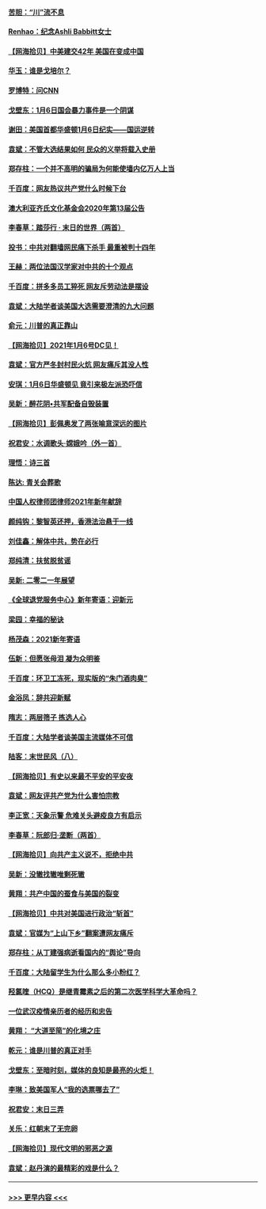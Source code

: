 #### [苦胆：“川”流不息](../pages/nsc993/n12678388.md?t=01101851) 
#### [Renhao：纪念Ashli Babbitt女士](../pages/nsc993/n12678359.md?t=01101851) 
#### [【网海拾贝】中美建交42年 美国在变成中国](../pages/nsc993/n12678324.md?t=01101851) 
#### [华玉：谁是戈培尔？](../pages/nsc993/n12677515.md?t=01101851) 
#### [罗博特：问CNN](../pages/nsc993/n12677172.md?t=01101851) 
#### [戈壁东：1月6日国会暴力事件是一个阴谋](../pages/nsc993/n12674639.md?t=01101851) 
#### [谢田：美国首都华盛顿1月6日纪实——国运逆转](../pages/nsc993/n12673190.md?t=01101851) 
#### [袁斌：不管大选结果如何 民众的义举将载入史册](../pages/nsc993/n12672787.md?t=01101851) 
#### [郑存柱：一个并不高明的骗局为何能使墙内亿万人上当](../pages/nsc993/n12671449.md?t=01101851) 
#### [千百度：网友热议共产党什么时候下台](../pages/nsc993/n12670442.md?t=01101851) 
#### [澳大利亚齐氏文化基金会2020年第13届公告](../pages/nsc993/n12670273.md?t=01101851) 
#### [李春草：踏莎行 · 末日的世界（两首）](../pages/nsc993/n12670253.md?t=01101851) 
#### [投书：中共对翻墙网民痛下杀手 最重被判十四年](../pages/nsc993/n12670190.md?t=01101851) 
#### [王赫：两位法国汉学家对中共的十个观点](../pages/nsc993/n12669593.md?t=01101851) 
#### [千百度：拼多多员工猝死 网友斥劳动法是摆设](../pages/nsc993/n12668081.md?t=01101851) 
#### [袁斌：大陆学者谈美国大选需要澄清的九大问题](../pages/nsc993/n12668023.md?t=01101851) 
#### [俞元：川普的真正靠山](../pages/nsc993/n12668000.md?t=01101851) 
#### [【网海拾贝】2021年1月6号DC见！](../pages/nsc993/n12664957.md?t=01101851) 
#### [袁斌：官方严冬封村民火炕 网友痛斥其没人性](../pages/nsc993/n12664882.md?t=01101851) 
#### [安琪：1月6日华盛顿见 竟引来极左派恐吓信](../pages/nsc993/n12664831.md?t=01101851) 
#### [吴新：醉花阴•共军配备自毁装置](../pages/nsc993/n12664766.md?t=01101851) 
#### [【网海拾贝】彭佩奥发了两张喻意深远的图片](../pages/nsc993/n12663515.md?t=01101851) 
#### [祝君安：水调歌头·嫦娥吟（外一首）](../pages/nsc993/n12663345.md?t=01101851) 
#### [理悟：诗三首](../pages/nsc993/n12663334.md?t=01101851) 
#### [陈达: 青关会葬歌](../pages/nsc993/n12663305.md?t=01101851) 
#### [中国人权律师团律师2021年新年献辞](../pages/nsc993/n12661792.md?t=01101851) 
#### [颜纯钩：黎智英还押，香港法治悬于一线](../pages/nsc993/n12661371.md?t=01101851) 
#### [刘佳鑫：解体中共，势在必行](../pages/nsc993/n12661335.md?t=01101851) 
#### [郑纯清：扶贫脱贫谣](../pages/nsc993/n12658729.md?t=01101851) 
#### [吴新: 二零二一年展望](../pages/nsc993/n12658664.md?t=01101851) 
#### [《全球退党服务中心》新年寄语：迎新元](../pages/nsc993/n12658408.md?t=01101851) 
#### [梁园：幸福的秘诀](../pages/nsc993/n12658061.md?t=01101851) 
#### [杨茂森：2021新年寄语](../pages/nsc993/n12658128.md?t=01101851) 
#### [伍新：但愿张母泪 凝为众明鉴](../pages/nsc993/n12656861.md?t=01101851) 
#### [千百度：环卫工冻死，现实版的“朱门酒肉臭”](../pages/nsc993/n12655588.md?t=01101851) 
#### [金浴凤：辞共迎新赋](../pages/nsc993/n12653369.md?t=01101851) 
#### [隋志：两层筛子 拣选人心](../pages/nsc993/n12653341.md?t=01101851) 
#### [千百度：大陆学者谈美国主流媒体不可信](../pages/nsc993/n12651269.md?t=01101851) 
#### [陆客：末世民风（八）](../pages/nsc993/n12648233.md?t=01101851) 
#### [【网海拾贝】有史以来最不平安的平安夜](../pages/nsc993/n12647164.md?t=01101851) 
#### [袁斌：网友评共产党为什么害怕宗教](../pages/nsc993/n12647003.md?t=01101851) 
#### [李正宽：天象示警 危难关头避疫良方有启示](../pages/nsc993/n12646262.md?t=01101851) 
#### [李春草：阮郎归‧垄断（两首）](../pages/nsc993/n12646302.md?t=01101851) 
#### [【网海拾贝】向共产主义说不，拒绝中共](../pages/nsc993/n12645941.md?t=01101851) 
#### [吴新：没辙找辙唯剩死辙](../pages/nsc993/n12643919.md?t=01101851) 
#### [黄翔：共产中国的蚕食与美国的裂变](../pages/nsc993/n12643727.md?t=01101851) 
#### [【网海拾贝】中共对美国进行政治“斩首”](../pages/nsc993/n12642290.md?t=01101851) 
#### [袁斌：官媒为“上山下乡”翻案遭网友痛斥](../pages/nsc993/n12642071.md?t=01101851) 
#### [郑存柱：从丁建强病逝看国内的“舆论”导向](../pages/nsc993/n12640944.md?t=01101851) 
#### [千百度：大陆留学生为什么那么多小粉红？](../pages/nsc993/n12639306.md?t=01101851) 
#### [羟氯喹（HCQ）是继青霉素之后的第二次医学科学大革命吗？](../pages/nsc993/n12638564.md?t=01101851) 
#### [一位武汉疫情亲历者的经历和忠告](../pages/nsc993/n12639029.md?t=01101851) 
#### [黄翔： “大道至简”的化境之庄](../pages/nsc993/n12637541.md?t=01101851) 
#### [乾元：谁是川普的真正对手](../pages/nsc993/n12637090.md?t=01101851) 
#### [戈壁东：至暗时刻，媒体的良知是最亮的火炬！](../pages/nsc993/n12637042.md?t=01101851) 
#### [李琳：致美国军人“我的选票哪去了”](../pages/nsc993/n12635351.md?t=01101851) 
#### [祝君安：末日三弄](../pages/nsc993/n12635324.md?t=01101851) 
#### [关乐：红朝末了无完卵](../pages/nsc993/n12635315.md?t=01101851) 
#### [【网海拾贝】现代文明的邪恶之源](../pages/nsc993/n12634425.md?t=01101851) 
#### [袁斌：赵丹演的最精彩的戏是什么？](../pages/nsc993/n12633316.md?t=01101851) 

----
#### [ >>> 更早内容 <<< ](../indexes/nsc993-earlier.md)

